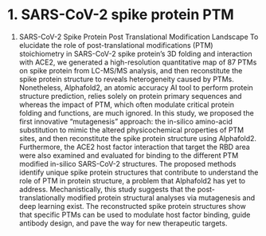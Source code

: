 # 1. SARS-CoV-2 spike protein PTM
 1. SARS-CoV-2 Spike Protein Post Translational Modification Landscape
To elucidate the role of post-translational modifications (PTM) stoichiometry in SARS-CoV-2 spike protein’s 3D folding and interaction with ACE2, we generated a high-resolution quantitative map of 87 PTMs on spike protein from LC-MS/MS analysis, and then reconstitute the spike protein structure to reveals heterogeneity caused by PTMs. Nonetheless, Alphafold2, an atomic accuracy AI tool to perform protein structure prediction, relies solely on protein primary sequences and whereas the impact of PTM, which often modulate critical protein folding and functions, are much ignored. In this study, we proposed the first innovative “mutagenesis” approach: the in-silico amino-acid substitution to mimic the altered physicochemical properties of PTM sites, and then reconstitute the spike protein structure using Alphafold2. Furthermore, the ACE2 host factor interaction that target the RBD area were also examined and evaluated for binding to the different PTM modified in-silico SARS-CoV-2 structures. The proposed methods identify unique spike protein structures that contribute to understand the role of PTM in protein structure, a problem that Alphafold2 has yet to address. Mechanistically, this study suggests that the post-translationally modified protein structural analyses via mutagenesis and deep learning exist. The reconstructed spike protein structures show that specific PTMs can be used to modulate host factor binding, guide antibody design, and pave the way for new therapeutic targets.
